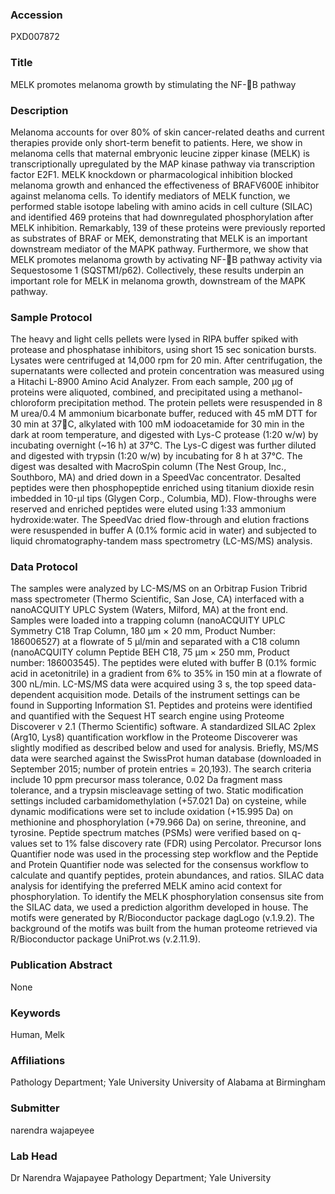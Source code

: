 ### Accession
PXD007872

### Title
MELK promotes melanoma growth by stimulating the NF-B pathway

### Description
Melanoma accounts for over 80% of skin cancer-related deaths and current therapies provide only short-term benefit to patients. Here, we show in melanoma cells that maternal embryonic leucine zipper kinase (MELK) is transcriptionally upregulated by the MAP kinase pathway via transcription factor E2F1. MELK knockdown or pharmacological inhibition blocked melanoma growth and enhanced the effectiveness of BRAFV600E inhibitor against melanoma cells. To identify mediators of MELK function, we performed stable isotope labeling with amino acids in cell culture (SILAC) and identified 469 proteins that had downregulated phosphorylation after MELK inhibition. Remarkably, 139 of these proteins were previously reported as substrates of BRAF or MEK, demonstrating that MELK is an important downstream mediator of the MAPK pathway. Furthermore, we show that MELK promotes melanoma growth by activating NF-B pathway activity via Sequestosome 1 (SQSTM1/p62). Collectively, these results underpin an important role for MELK in melanoma growth, downstream of the MAPK pathway.

### Sample Protocol
The heavy and light cells pellets were lysed in RIPA buffer spiked with protease and phosphatase inhibitors, using short 15 sec sonication bursts. Lysates were centrifuged at 14,000 rpm for 20 min. After centrifugation, the supernatants were collected and protein concentration was measured using a Hitachi L-8900 Amino Acid Analyzer. From each sample, 200 µg of proteins were aliquoted, combined, and precipitated using a methanol-chloroform precipitation method. The protein pellets were resuspended in 8 M urea/0.4 M ammonium bicarbonate buffer, reduced with 45 mM DTT for 30 min at 37C, alkylated with 100 mM iodoacetamide for 30 min in the dark at room temperature, and digested with Lys-C protease (1:20 w/w) by incubating overnight (~16 h) at 37°C. The Lys-C digest was further diluted and digested with trypsin (1:20 w/w) by incubating for 8 h at 37°C. The digest was desalted with MacroSpin column (The Nest Group, Inc., Southboro, MA) and dried down in a SpeedVac concentrator. Desalted peptides were then phosphopeptide enriched using titanium dioxide resin imbedded in 10-µl tips (Glygen Corp., Columbia, MD). Flow-throughs were reserved and enriched peptides were eluted using 1:33 ammonium hydroxide:water. The SpeedVac dried flow-through and elution fractions were resuspended in buffer A (0.1% formic acid in water) and subjected to liquid chromatography-tandem mass spectrometry (LC-MS/MS) analysis.

### Data Protocol
The samples were analyzed by LC-MS/MS on an Orbitrap Fusion Tribrid mass spectrometer (Thermo Scientific, San Jose, CA) interfaced with a nanoACQUITY UPLC System (Waters, Milford, MA) at the front end. Samples were loaded into a trapping column (nanoACQUITY UPLC Symmetry C18 Trap Column, 180 µm × 20 mm, Product Number: 186006527) at a flowrate of 5 µl/min and separated with a C18 column (nanoACQUITY column Peptide BEH C18, 75 µm × 250 mm, Product number: 186003545). The peptides were eluted with buffer B (0.1% formic acid in acetonitrile) in a gradient from 6% to 35% in 150 min at a flowrate of 300 nL/min. LC-MS/MS data were acquired using 3 s, the top speed data-dependent acquisition mode. Details of the instrument settings can be found in Supporting Information S1. Peptides and proteins were identified and quantified with the Sequest HT search engine using Proteome Discoverer v 2.1 (Thermo Scientific) software. A standardized SILAC 2plex (Arg10, Lys8) quantification workflow in the Proteome Discoverer was slightly modified as described below and used for analysis. Briefly, MS/MS data were searched against the SwissProt human database (downloaded in September 2015; number of protein entries = 20,193). The search criteria include 10 ppm precursor mass tolerance, 0.02 Da fragment mass tolerance, and a trypsin miscleavage setting of two. Static modification settings included carbamidomethylation (+57.021 Da) on cysteine, while dynamic modifications were set to include oxidation (+15.995 Da) on methionine and phosphorylation (+79.966 Da) on serine, threonine, and tyrosine. Peptide spectrum matches (PSMs) were verified based on q-values set to 1% false discovery rate (FDR) using Percolator. Precursor Ions Quantifier node was used in the processing step workflow and the Peptide and Protein Quantifier node was selected for the consensus workflow to calculate and quantify peptides, protein abundances, and ratios. SILAC data analysis for identifying the preferred MELK amino acid context for phosphorylation. To identify the MELK phosphorylation consensus site from the SILAC data, we used a prediction algorithm developed in house. The motifs were generated by R/Bioconductor package dagLogo (v.1.9.2). The background of the motifs was built from the human proteome retrieved via R/Bioconductor package UniProt.ws (v.2.11.9).

### Publication Abstract
None

### Keywords
Human, Melk

### Affiliations
Pathology Department; Yale University
University of Alabama at Birmingham

### Submitter
narendra wajapeyee

### Lab Head
Dr Narendra Wajapayee
Pathology Department; Yale University


